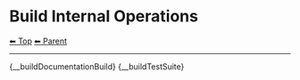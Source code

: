 # Build Internal Operations

<!-- TEMPLATE header 2 -->
[⬅ Top](index.md) [⬅ Parent ](../index.md)
<hr />

{__buildDocumentationBuild}
{__buildTestSuite}
